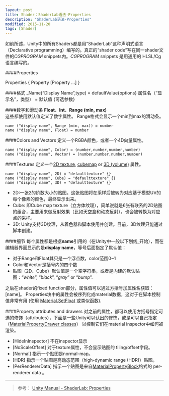 ```yaml
---
layout: post
title: Shader：ShaderLab语法-Properties
description: "ShaderLab语法-Properties"
modified: 2015-11-20
tags: [Shader]
---
```


如前所述，Unity中的所有Shaders都是用“ShaderLab”这种声明式语言（Declarative programming）编写的。真正的“shader code”写在同一shader文件的*CGPROGRAM* snippets内。*CGPROGRAM* snippets 是用通用的 HLSL/Cg 语言编写的。

####Properties

Properties { Property [Property ...] }

####格式
_Name(“Display Name”,type) = defaultValue{options}
属性名（“显示名”，类型） = 默认值 {可选参数}

####数字和滑动条
**Float**、**Int**、**Range (min, max)**  
这些都使用默认值定义了数字属性。 Range格式会显示一个min到max的滑动条。

    name ("display name", Range (min, max)) = number
    name ("display name", Float) = number

####Colors and Vectors
定义一个RGBA颜色，或者一个4D向量属性。

    name ("display name", Color) = (number,number,number,number)
    name ("display name", Vector) = (number,number,number,number)

####Textures
定义一个[2D texture](http://docs.unity3d.com/Manual/class-TextureImporter.html), [cubemap](http://docs.unity3d.com/Manual/class-Cubemap.html) or [3D (volume)](http://docs.unity3d.com/Manual/class-Texture3D.html) 属性。

    name ("display name", 2D) = "defaulttexture" {}
    name ("display name", Cube) = "defaulttexture" {}
    name ("display name", 3D) = "defaulttexture" {}

- 2D:一张2的阶数大小的贴图。这张贴图将在采样后被转为对应基于模型UV的每个像素的颜色，最终显示出来。
- Cube: 即Cube map texture（立方体纹理），简单说就是6张有联系的2D贴图的组合，主要用来做反射效果（比如天空盒和动态反射），也会被转换为对应点的采样。
- 3D: Unity支持3D纹理，从着色器和脚本使用并创建。目前，3D纹理只能通过脚本创建。
    
####细节
每个属性都是根据**name**引用的（在Unity中一般以下划线_开始），而在编辑器界面显示的是**display name**，等号后面指定了默认值：

- 对于Range和Float其只是一个浮点数，color范围0~1
- Color和Vector是括号内的四个数
- 贴图（2D、Cube）默认值是一个空字符串，或者是内建的默认贴图：“*white*”, “*black*”, “*gray*” or “*bump*”.

之后在shader的fixed function部分，属性值可以通过方括号加属性名获取：[name]。
Properties块中的属性会被序列化成material数据，这对于在脚本控制值非常有用 (使用 [Material.SetFloat](http://docs.unity3d.com/ScriptReference/Material.SetFloat.html) 或类似函数).

####Property attributes and drawers
对之前的属性，都可以使用方括号指定可选的修饰（attributes），下面是一些Unity可以认出的修饰，或是可以自己指定（[MaterialPropertyDrawer classes](http://docs.unity3d.com/ScriptReference/MaterialPropertyDrawer.html)） 以控制它们在material  inspector中如何被渲染。

- [HideInInspector] 不在inspector显示
- [NoScaleOffset] 对于texture属性，不会显示贴图的 tiling/offset字段。
- [Normal] 指示一个贴图是normal-map。
- [HDR] 指示一个贴图是高动态范围（high-dynamic range (HDR)）贴图。
- [PerRendererData] 指示一个贴图是来自[MaterialPropertyBlock](http://docs.unity3d.com/ScriptReference/MaterialPropertyBlock.html)格式的 per-renderer data 。

---
> 参考：
[Unity Manual - ShaderLab: Properties](http://docs.unity3d.com/Manual/SL-Properties.html)